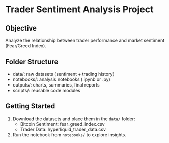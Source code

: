 # Trader Sentiment Analysis Project

## Objective
Analyze the relationship between trader performance and market sentiment (Fear/Greed Index).

## Folder Structure
- data/: raw datasets (sentiment + trading history)
- notebooks/: analysis notebooks (.ipynb or .py)
- outputs/: charts, summaries, final reports
- scripts/: reusable code modules

## Getting Started
1. Download the datasets and place them in the `data/` folder:
   - Bitcoin Sentiment: fear_greed_index.csv
   - Trader Data: hyperliquid_trader_data.csv
2. Run the notebook from `notebooks/` to explore insights.

